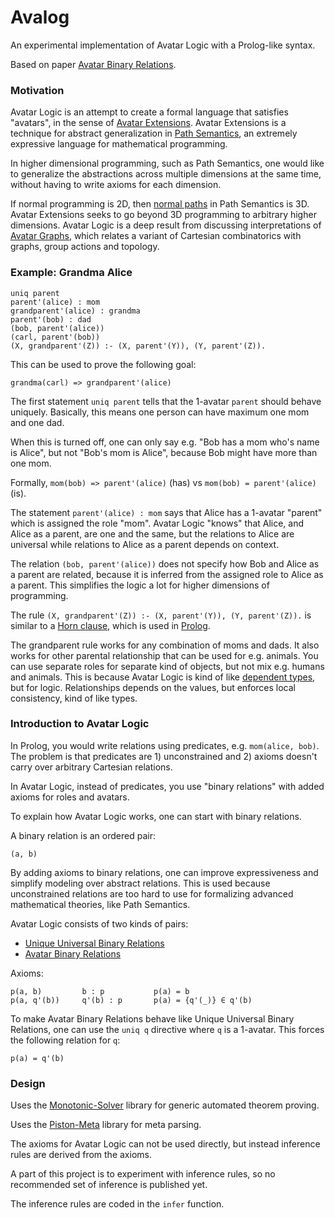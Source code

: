 # Avalog

An experimental implementation of Avatar Logic
with a Prolog-like syntax.

Based on paper [Avatar Binary Relations](https://github.com/advancedresearch/path_semantics/blob/master/papers-wip/avatar-binary-relations.pdf).

### Motivation

Avatar Logic is an attempt to create a formal language that satisfies "avatars",
in the sense of [Avatar Extensions](https://github.com/advancedresearch/path_semantics/blob/master/sequences.md#avatar-extensions).
Avatar Extensions is a technique for abstract generalization in [Path Semantics](https://github.com/advancedresearch/path_semantics),
an extremely expressive language for mathematical programming.

In higher dimensional programming, such as Path Semantics, one would like to generalize
the abstractions across multiple dimensions at the same time, without having to write axioms
for each dimension.

If normal programming is 2D, then [normal paths](https://github.com/advancedresearch/path_semantics/blob/master/papers-wip/normal-paths.pdf)
in Path Semantics is 3D.
Avatar Extensions seeks to go beyond 3D programming to arbitrary higher dimensions.
Avatar Logic is a deep result from discussing interpretations of [Avatar Graphs](https://github.com/advancedresearch/path_semantics/blob/master/papers-wip/avatar-graphs.pdf),
which relates a variant of Cartesian combinatorics with graphs, group actions and topology.

### Example: Grandma Alice

```text
uniq parent
parent'(alice) : mom
grandparent'(alice) : grandma
parent'(bob) : dad
(bob, parent'(alice))
(carl, parent'(bob))
(X, grandparent'(Z)) :- (X, parent'(Y)), (Y, parent'(Z)).
```

This can be used to prove the following goal:

```text
grandma(carl) => grandparent'(alice)
```

The first statement `uniq parent` tells that the 1-avatar `parent` should behave uniquely.
Basically, this means one person can have maximum one mom and one dad.

When this is turned off, one can only say e.g. "Bob has a mom who's name is Alice",
but not "Bob's mom is Alice", because Bob might have more than one mom.

Formally, `mom(bob) => parent'(alice)` (has) vs `mom(bob) = parent'(alice)` (is).

The statement `parent'(alice) : mom` says that Alice has a 1-avatar "parent" which
is assigned the role "mom".
Avatar Logic "knows" that Alice, and Alice as a parent, are one and the same,
but the relations to Alice are universal while relations to Alice as a parent depends on context.

The relation `(bob, parent'(alice))` does not specify how Bob and Alice as a parent are related,
because it is inferred from the assigned role to Alice as a parent.
This simplifies the logic a lot for higher dimensions of programming.

The rule `(X, grandparent'(Z)) :- (X, parent'(Y)), (Y, parent'(Z)).` is similar
to a [Horn clause](https://en.wikipedia.org/wiki/Horn_clause), which is used in
[Prolog](https://en.wikipedia.org/wiki/Prolog).

The grandparent rule works for any combination of moms and dads.
It also works for other parental relationship that can be used for e.g. animals.
You can use separate roles for separate kind of objects, but not mix e.g. humans and animals.
This is because Avatar Logic is kind of like [dependent types](https://en.wikipedia.org/wiki/Dependent_type), but for logic.
Relationships depends on the values, but enforces local consistency, kind of like types.

### Introduction to Avatar Logic

In Prolog, you would write relations using predicates, e.g. `mom(alice, bob)`.
The problem is that predicates are 1) unconstrained and 2) axioms doesn't carry over
arbitrary Cartesian relations.

In Avatar Logic, instead of predicates, you use "binary relations" with added axioms for roles and avatars.

To explain how Avatar Logic works, one can start with binary relations.

A binary relation is an ordered pair:

```text
(a, b)
```

By adding axioms to binary relations, one can improve expressiveness and simplify
modeling over abstract relations. This is used because unconstrained relations are
too hard to use for formalizing advanced mathematical theories, like Path Semantics.

Avatar Logic consists of two kinds of pairs:

- [Unique Universal Binary Relations](https://github.com/advancedresearch/path_semantics/blob/master/papers-wip/unique-universal-binary-relations.pdf)
- [Avatar Binary Relations](https://github.com/advancedresearch/path_semantics/blob/master/papers-wip/avatar-binary-relations.pdf)

Axioms:

```text
p(a, b)         b : p           p(a) = b
p(a, q'(b))     q'(b) : p       p(a) = {q'(_)} ∈ q'(b)
```

To make Avatar Binary Relations behave like Unique Universal Binary Relations,
one can use the `uniq q` directive where `q` is a 1-avatar.
This forces the following relation for `q`:

```text
p(a) = q'(b)
```

### Design

Uses the [Monotonic-Solver](https://github.com/advancedresearch/monotonic_solver) library
for generic automated theorem proving.

Uses the [Piston-Meta](https://github.com/pistondevelopers/meta) library for meta parsing.

The axioms for Avatar Logic can not be used directly,
but instead inference rules are derived from the axioms.

A part of this project is to experiment with inference rules,
so no recommended set of inference is published yet.

The inference rules are coded in the `infer` function.
